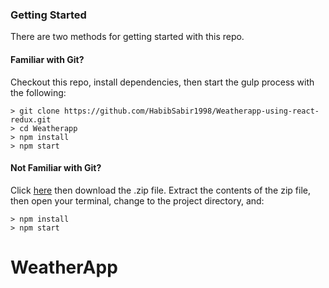 ### Getting Started

There are two methods for getting started with this repo.

#### Familiar with Git?
Checkout this repo, install dependencies, then start the gulp process with the following:

```
> git clone https://github.com/HabibSabir1998/Weatherapp-using-react-redux.git
> cd Weatherapp
> npm install
> npm start
```

#### Not Familiar with Git?
Click [here](https://github.com/HabibSabir1998/Weatherapp-using-react-redux/releases) then download the .zip file.  Extract the contents of the zip file, then open your terminal, change to the project directory, and:

```
> npm install
> npm start
```
# WeatherApp
